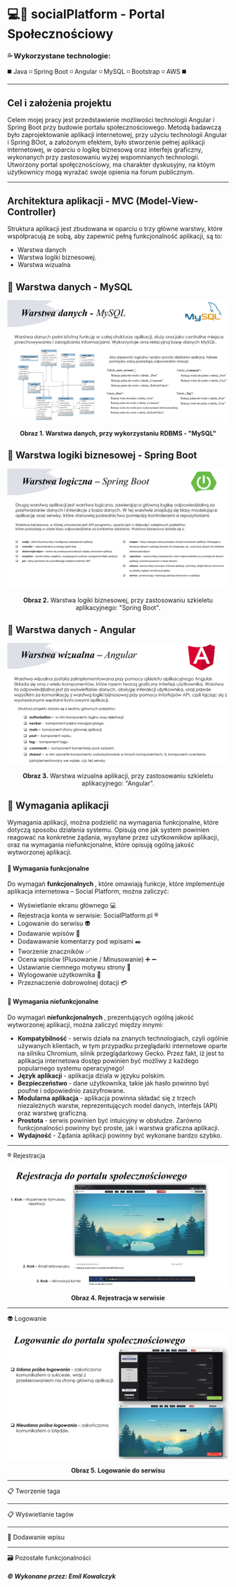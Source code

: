 # 💻:iphone: socialPlatform - Portal Społecznościowy

### 💦 Wykorzystane technologie:
◼️ Java ◽  Spring Boot ◽  Angular  ◽ MySQL  ◽ Bootstrap  ◽ AWS ◼️

-------------------------------------------------------------------
Cel i założenia projektu
------------------------------
Celem mojej pracy jest przedstawienie możliwości technologii Angular i Spring Boot przy budowie portalu społecznościowego. Metodą badawczą było zaprojektowanie aplikacji internetowej, przy użyciu technologii Angular i Spring BOot, a założonym efektem, było stworzenie pełnej aplikacji internetowej, w oparciu o logikę biznesową oraz interfejs graficzny, wykonanych przy zastosowaniu
wyżej wspomnianych technologii. Utworzony portal społęcznościowy, ma charakter dyskusyjny, na któym użytkownicy mogą wyrażać swoje opienia na forum publicznym.

---------------------------------------------------------------------

Architektura aplikacji - MVC (Model-View-Controller)
------------------------------
Struktura aplikacji jest zbudowana w oparciu o trzy główne warstwy, które współpracują ze sobą, aby zapewnić pełną funkcjonalność aplikacji, są to:
- Warstwa danych
- Warstwa logiki biznesowej.
- Warstwa wizualna



:orange_book: Warstwa danych - MySQL
------------------------------
![Screenshot](resources/MySQL.png)
<p align="center">
<b>Obraz 1. Warstwa danych, przy wykorzystaniu RDBMS - "MySQL"</b>  
</p>

:green_book: Warstwa logiki biznesowej - Spring Boot
------------------------------
![Screenshot](resources/SpringBoot.png)
<p align="center">
<b>Obraz 2.</b>  Warstwa logiki biznesowej, przy zastosowaniu szkieletu aplikacyjnego: "Spring Boot". 
</p>

:closed_book: Warstwa danych - Angular
------------------------------
![Screenshot](resources/Angular.png)
<p align="center">
<b>Obraz 3.</b>  Warstwa wizualna aplikacji, przy zastosowaniu szkieletu aplikacyjnego: "Angular". 
</p>


:bookmark_tabs: Wymagania aplikacji
------------------------------
Wymagania aplikacji, można podzielić na wymagania funkcjonalne, które dotyczą sposobu działania systemu. Opisują one jak system powinien reagować na konkretne
żądania, wysyłane przez użytkowników aplikacji, oraz na wymagania niefunkcjonalne, które opisują ogólną jakość wytworzonej aplikacji.


#### 💨 Wymagania funkcjonalne
Do wymagań <b> funkcjonalnych </b>, które omawiają funkcje, które implementuje aplikacja internetowa – Social Platform, można zaliczyć:

- Wyświetlanie ekranu głównego  💻
- Rejestracja konta w serwisie: SocialPlatform.pl :registered:
- Logowanie do serwisu :alien:
- Dodawanie wpisów :newspaper:
- Dodawawanie komentarzy pod wpisami :black_nib:
- Tworzenie znaczników :white_check_mark:
- Ocena wpisów (Plusowanie / Minusowanie) :heavy_plus_sign: :heavy_minus_sign:
- Ustawianie ciemnego motywu strony :black_square_button:
- Wylogowanie użytkownika :no_entry_sign:
- Przeznaczenie dobrowolnej dotacji :credit_card:


#### 💨 Wymagania niefunkcjonalne
Do wymagań <b> niefunkcjonalnych </b>, prezentujących ogólną jakość wytworzonej aplikacji, można zaliczyć między innymi:
 - <b> Kompatybilność </b> - serwis działa na znanych technologiach, czyli ogólnie używanych klientach, w tym przypadku przeglądarki internetowe oparte na silniku Chromium, silnik przeglądarkowy Gecko. Przez fakt, iż jest to aplikacja internetowa dostęp powinien być możliwy z każdego popularnego systemu operacyjnego! 
 - <b> Język aplikacji </b>- aplikacja dziala w języku polskim. 
 - <b> Bezpieczeństwo </b> - dane użytkownika, takie jak hasło powinno być poufne i odpowiednio zaszyfrowane. 
 - <b> Modularna aplikacja </b> - aplikacja powinna składać się z trzech niezależnych warstw, reprezentujących model danych, interfejs (API) oraz warstwę graficzną. 
 - <b>Prostota </b> - serwis powinien być intuicyjny w obsłudze. Zarówno funkcjonalności powinny być proste, jak i warstwa graficzna aplikacji. 
 - <b> Wydajność </b> - Ządania aplikacji powinny być wykonane bardzo szybko.

-------------------------------------------------------------------
:registered: Rejestracja

![Screenshot](resources/Rejestracja.png)
<p align="center">
<b>Obraz 4. Rejestracja w serwisie</b>  
</p>

-------------------------------------------------------------------
:alien: Logowanie 

![Screenshot](resources/Logowanie.png)
<p align="center">
<b>Obraz 5. Logowanie do serwisu </b>  
</p>

-------------------------------------------------------------------
📋 Tworzenie taga


-------------------------------------------------------------------
📋 Wyświetlanie tagów


-------------------------------------------------------------------
:newspaper: Dodawanie wpisu 


-------------------------------------------------------------------
🗃 Pozostałe funkcjonalności 


##### :copyright: Wykonane przez: Emil Kowalczyk
